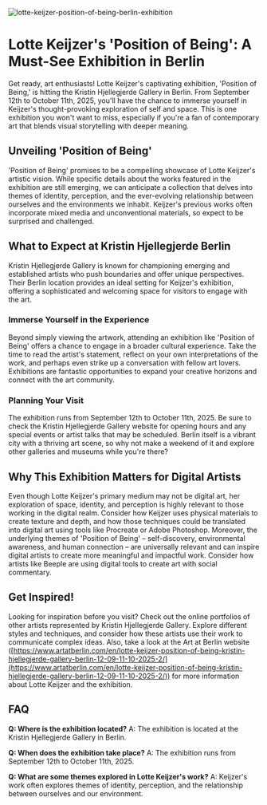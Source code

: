 ![lotte-keijzer-position-of-being-berlin-exhibition](https://images.pexels.com/photos/5306303/pexels-photo-5306303.jpeg?auto=compress&cs=tinysrgb&fit=crop&h=627&w=1200)

# Lotte Keijzer's 'Position of Being': A Must-See Exhibition in Berlin

Get ready, art enthusiasts! Lotte Keijzer's captivating exhibition, 'Position of Being,' is hitting the Kristin Hjellegjerde Gallery in Berlin. From September 12th to October 11th, 2025, you'll have the chance to immerse yourself in Keijzer's thought-provoking exploration of self and space. This is one exhibition you won't want to miss, especially if you're a fan of contemporary art that blends visual storytelling with deeper meaning.

## Unveiling 'Position of Being'

'Position of Being' promises to be a compelling showcase of Lotte Keijzer's artistic vision. While specific details about the works featured in the exhibition are still emerging, we can anticipate a collection that delves into themes of identity, perception, and the ever-evolving relationship between ourselves and the environments we inhabit. Keijzer's previous works often incorporate mixed media and unconventional materials, so expect to be surprised and challenged.

## What to Expect at Kristin Hjellegjerde Berlin

Kristin Hjellegjerde Gallery is known for championing emerging and established artists who push boundaries and offer unique perspectives. Their Berlin location provides an ideal setting for Keijzer's exhibition, offering a sophisticated and welcoming space for visitors to engage with the art. 

### Immerse Yourself in the Experience

Beyond simply viewing the artwork, attending an exhibition like 'Position of Being' offers a chance to engage in a broader cultural experience. Take the time to read the artist's statement, reflect on your own interpretations of the work, and perhaps even strike up a conversation with fellow art lovers. Exhibitions are fantastic opportunities to expand your creative horizons and connect with the art community.

### Planning Your Visit

The exhibition runs from September 12th to October 11th, 2025. Be sure to check the Kristin Hjellegjerde Gallery website for opening hours and any special events or artist talks that may be scheduled. Berlin itself is a vibrant city with a thriving art scene, so why not make a weekend of it and explore other galleries and museums while you're there?

## Why This Exhibition Matters for Digital Artists

Even though Lotte Keijzer's primary medium may not be digital art, her exploration of space, identity, and perception is highly relevant to those working in the digital realm. Consider how Keijzer uses physical materials to create texture and depth, and how those techniques could be translated into digital art using tools like Procreate or Adobe Photoshop. Moreover, the underlying themes of 'Position of Being' – self-discovery, environmental awareness, and human connection – are universally relevant and can inspire digital artists to create more meaningful and impactful work. Consider how artists like Beeple are using digital tools to create art with social commentary. 

## Get Inspired!

Looking for inspiration before you visit? Check out the online portfolios of other artists represented by Kristin Hjellegjerde Gallery. Explore different styles and techniques, and consider how these artists use their work to communicate complex ideas. Also, take a look at the Art at Berlin website ([https://www.artatberlin.com/en/lotte-keijzer-position-of-being-kristin-hjellegjerde-gallery-berlin-12-09-11-10-2025-2/](https://www.artatberlin.com/en/lotte-keijzer-position-of-being-kristin-hjellegjerde-gallery-berlin-12-09-11-10-2025-2/)) for more information about Lotte Keijzer and the exhibition.

## FAQ

**Q: Where is the exhibition located?**
A: The exhibition is located at the Kristin Hjellegjerde Gallery in Berlin.

**Q: When does the exhibition take place?**
A: The exhibition runs from September 12th to October 11th, 2025.

**Q: What are some themes explored in Lotte Keijzer's work?**
A: Keijzer's work often explores themes of identity, perception, and the relationship between ourselves and our environment.